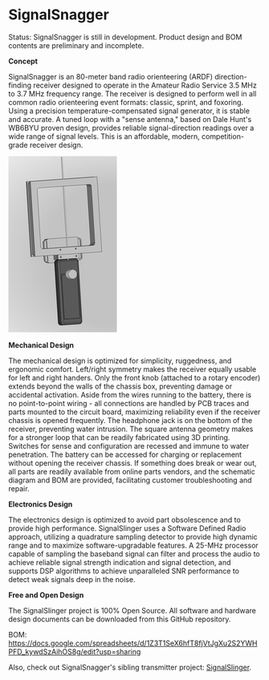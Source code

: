 # SignalSnagger
Status: SignalSnagger is still in development. Product design and BOM contents are preliminary and incomplete.

<b>Concept</b>

SignalSnagger is an 80-meter band radio orienteering (ARDF) direction-finding receiver designed to operate in the Amateur Radio Service 3.5 MHz to 3.7 MHz frequency range. The receiver is designed to perform well in all common radio orienteering event formats: classic, sprint, and foxoring. Using a precision temperature-compensated signal generator, it is stable and accurate. A tuned loop with a "sense antenna," based on Dale Hunt's WB6BYU proven design, provides reliable signal-direction readings over a wide range of signal levels. This is an affordable, modern, competition-grade receiver design.

![Docs/SignalSnagger1.png](Docs/SignalSnagger1.png)

<b>Mechanical Design</b>

The mechanical design is optimized for simplicity, ruggedness, and ergonomic comfort. Left/right symmetry makes the receiver equally usable for left and right handers. Only the front knob (attached to a rotary encoder) extends beyond the walls of the chassis box, preventing damage or accidental activation. Aside from the wires running to the battery, there is no point-to-point wiring - all connections are handled by PCB traces and parts mounted to the circuit board, maximizing reliability even if the receiver chassis is opened frequently. The headphone jack is on the bottom of the receiver, preventing water intrusion. The square antenna geometry makes for a stronger loop that can be readily fabricated using 3D printing. Switches for sense and configuration are recessed and immune to water penetration. The battery can be accessed for charging or replacement without opening the receiver chassis. If something does break or wear out, all parts are readily available from online parts vendors, and the schematic diagram and BOM are provided, facilitating customer troubleshooting and repair.

<b>Electronics Design</b>

The electronics design is optimized to avoid part obsolescence and to provide high performance. SignalSlinger uses a Software Defined Radio approach, utilizing a quadrature sampling detector to provide high dynamic range and to maximize software-upgradable features. A 25-MHz processor capable of sampling the baseband signal can filter and process the audio to achieve reliable signal strength indication and signal detection, and supports DSP algorithms to achieve unparalleled SNR performance to detect weak signals deep in the noise.

<b>Free and Open Design</b>

The SignalSlinger project is 100% Open Source. All software and hardware design documents can be downloaded from this GitHub repository.

BOM: https://docs.google.com/spreadsheets/d/1Z3T1SeX6hfT8fjVtJgXu2S2YWHPFD_kywdSzAihOS8g/edit?usp=sharing

Also, check out SignalSnagger's sibling transmitter project: <a href="https://github.com/OpenARDF/SignalSlinger">SignalSlinger</a>.
